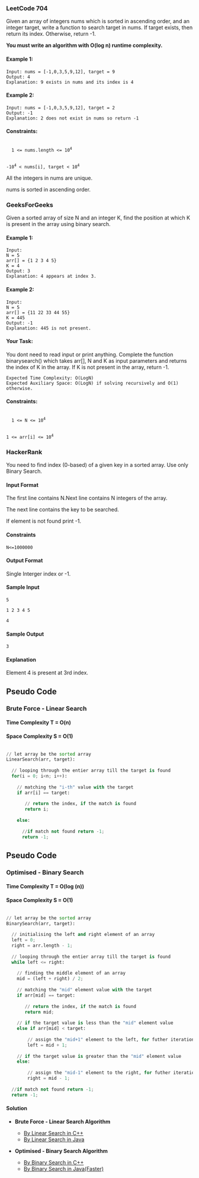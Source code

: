 ### LeetCode 704

Given an array of integers nums which is sorted in ascending order, and an integer target, write a function to search target in nums. If target exists, then return its index. Otherwise, return -1.

**You must write an algorithm with O(log n) runtime complexity.**

#### Example 1:

```
Input: nums = [-1,0,3,5,9,12], target = 9
Output: 4
Explanation: 9 exists in nums and its index is 4
```

#### Example 2:

```
Input: nums = [-1,0,3,5,9,12], target = 2
Output: -1
Explanation: 2 does not exist in nums so return -1
``` 

#### Constraints:

<code>
  1 <= nums.length <= 10<sup>4</sup>
  
  -10<sup>4</sup> < nums[i], target < 10<sup>4</sup>
</code>  
  
  All the integers in nums are unique.
  
  nums is sorted in ascending order.


### GeeksForGeeks

Given a sorted array of size N and an integer K, find the position at which K is present in the array using binary search.

#### Example 1:

```
Input:
N = 5
arr[] = {1 2 3 4 5} 
K = 4
Output: 3
Explanation: 4 appears at index 3.
```

#### Example 2:

```
Input:
N = 5
arr[] = {11 22 33 44 55} 
K = 445
Output: -1
Explanation: 445 is not present.
```

#### Your Task:  
You dont need to read input or print anything. Complete the function binarysearch() which takes arr[], N and K as input parameters and returns the index of K in the array. If K is not present in the array, return -1.

```
Expected Time Complexity: O(LogN)
Expected Auxiliary Space: O(LogN) if solving recursively and O(1) otherwise.
```

#### Constraints:

<code>  
  1 <= N <= 10<sup>4</sup>
  
  1 <= arr[i] <= 10<sup>4</sup>
</code>
  
### HackerRank

You need to find index (0-based) of a given key in a sorted array. Use only Binary Search.

#### Input Format

The first line contains N.Next line contains N integers of the array. 

The next line contains the key to be searched. 

If element is not found print -1.

#### Constraints

```
N<=1000000
```

#### Output Format

Single Interger index or -1.

#### Sample Input

```
5

1 2 3 4 5

4
```

#### Sample Output

```
3
```
#### Explanation

Element 4 is present at 3rd index.
  
## Pseudo Code 
### Brute Force - Linear Search
#### Time Complexity T = O(n)
#### Space Complexity S = O(1)

```python

// let array be the sorted array
LinearSearch(arr, target):
  
  // looping through the entier array till the target is found
  for(i = 0; i<n; i++):
    
    // matching the "i-th" value with the target
    if arr[i] == target:
    
       // return the index, if the match is found
       return i;
    
    else:
    
      //if match not found return -1;
      return -1;
```

## Pseudo Code 
### Optimised - Binary Search
#### Time Complexity T = O(log (n))
#### Space Complexity S = O(1)

```python

// let array be the sorted array
BinarySearch(arr, target):
  
  // initialising the left and right element of an array
  left = 0;
  right = arr.length - 1;
  
  // looping through the entier array till the target is found
  while left <= right: 
    
    // finding the middle element of an array
    mid = (left + right) / 2;
    
    // matching the "mid" element value with the target
    if arr[mid] == target:
    
       // return the index, if the match is found
       return mid;
    
    // if the target value is less than the "mid" element value
    else if arr[mid] < target:
        
        // assign the "mid+1" element to the left, for futher iteration
        left = mid + 1;
    
    // if the target value is greater than the "mid" element value
    else:
        
        // assign the "mid-1" element to the right, for futher iteration
        right = mid - 1;
    
  //if match not found return -1;
  return -1;
```
#### Solution

- **Brute Force - Linear Search Algorithm**
    - [By Linear Search in C++]()
    - [By Linear Search in Java]()

- **Optimised - Binary Search Algorithm**
    - [By Binary Search in C++]()
    - [By Binary Search in Java(Faster)]()
 
